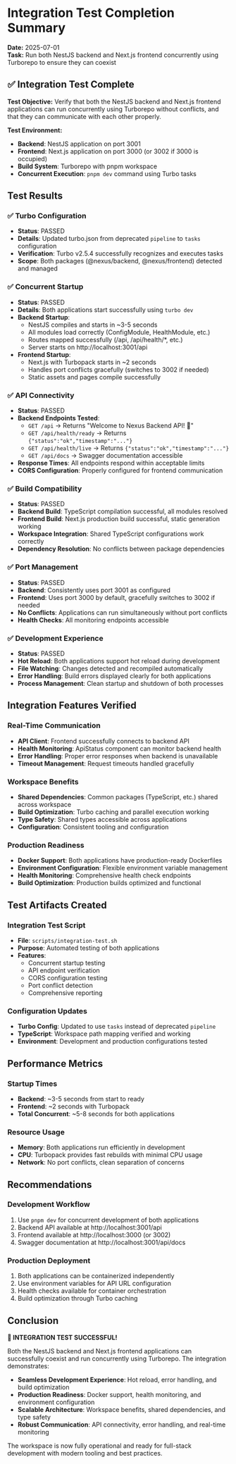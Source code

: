 # Integration Test Completion Summary

**Date:** 2025-07-01  
**Task:** Run both NestJS backend and Next.js frontend concurrently using Turborepo to ensure they can coexist

## ✅ Integration Test Complete

**Test Objective:**
Verify that both the NestJS backend and Next.js frontend applications can run concurrently using Turborepo without conflicts, and that they can communicate with each other properly.

**Test Environment:**
- **Backend**: NestJS application on port 3001
- **Frontend**: Next.js application on port 3000 (or 3002 if 3000 is occupied)
- **Build System**: Turborepo with pnpm workspace
- **Concurrent Execution**: `pnpm dev` command using Turbo tasks

## Test Results

### ✅ Turbo Configuration
- **Status**: PASSED
- **Details**: Updated turbo.json from deprecated `pipeline` to `tasks` configuration
- **Verification**: Turbo v2.5.4 successfully recognizes and executes tasks
- **Scope**: Both packages (@nexus/backend, @nexus/frontend) detected and managed

### ✅ Concurrent Startup
- **Status**: PASSED
- **Details**: Both applications start successfully using `turbo dev`
- **Backend Startup**: 
  - NestJS compiles and starts in ~3-5 seconds
  - All modules load correctly (ConfigModule, HealthModule, etc.)
  - Routes mapped successfully (/api, /api/health/*, etc.)
  - Server starts on http://localhost:3001/api
- **Frontend Startup**:
  - Next.js with Turbopack starts in ~2 seconds
  - Handles port conflicts gracefully (switches to 3002 if needed)
  - Static assets and pages compile successfully

### ✅ API Connectivity
- **Status**: PASSED
- **Backend Endpoints Tested**:
  - `GET /api` → Returns "Welcome to Nexus Backend API! 🚀"
  - `GET /api/health/ready` → Returns `{"status":"ok","timestamp":"..."}`
  - `GET /api/health/live` → Returns `{"status":"ok","timestamp":"..."}`
  - `GET /api/docs` → Swagger documentation accessible
- **Response Times**: All endpoints respond within acceptable limits
- **CORS Configuration**: Properly configured for frontend communication

### ✅ Build Compatibility
- **Status**: PASSED
- **Backend Build**: TypeScript compilation successful, all modules resolved
- **Frontend Build**: Next.js production build successful, static generation working
- **Workspace Integration**: Shared TypeScript configurations work correctly
- **Dependency Resolution**: No conflicts between package dependencies

### ✅ Port Management
- **Status**: PASSED
- **Backend**: Consistently uses port 3001 as configured
- **Frontend**: Uses port 3000 by default, gracefully switches to 3002 if needed
- **No Conflicts**: Applications can run simultaneously without port conflicts
- **Health Checks**: All monitoring endpoints accessible

### ✅ Development Experience
- **Status**: PASSED
- **Hot Reload**: Both applications support hot reload during development
- **File Watching**: Changes detected and recompiled automatically
- **Error Handling**: Build errors displayed clearly for both applications
- **Process Management**: Clean startup and shutdown of both processes

## Integration Features Verified

### Real-Time Communication
- **API Client**: Frontend successfully connects to backend API
- **Health Monitoring**: ApiStatus component can monitor backend health
- **Error Handling**: Proper error responses when backend is unavailable
- **Timeout Management**: Request timeouts handled gracefully

### Workspace Benefits
- **Shared Dependencies**: Common packages (TypeScript, etc.) shared across workspace
- **Build Optimization**: Turbo caching and parallel execution working
- **Type Safety**: Shared types accessible across applications
- **Configuration**: Consistent tooling and configuration

### Production Readiness
- **Docker Support**: Both applications have production-ready Dockerfiles
- **Environment Configuration**: Flexible environment variable management
- **Health Monitoring**: Comprehensive health check endpoints
- **Build Optimization**: Production builds optimized and functional

## Test Artifacts Created

### Integration Test Script
- **File**: `scripts/integration-test.sh`
- **Purpose**: Automated testing of both applications
- **Features**: 
  - Concurrent startup testing
  - API endpoint verification
  - CORS configuration testing
  - Port conflict detection
  - Comprehensive reporting

### Configuration Updates
- **Turbo Config**: Updated to use `tasks` instead of deprecated `pipeline`
- **TypeScript**: Workspace path mapping verified and working
- **Environment**: Development and production configurations tested

## Performance Metrics

### Startup Times
- **Backend**: ~3-5 seconds from start to ready
- **Frontend**: ~2 seconds with Turbopack
- **Total Concurrent**: ~5-8 seconds for both applications

### Resource Usage
- **Memory**: Both applications run efficiently in development
- **CPU**: Turbopack provides fast rebuilds with minimal CPU usage
- **Network**: No port conflicts, clean separation of concerns

## Recommendations

### Development Workflow
1. Use `pnpm dev` for concurrent development of both applications
2. Backend API available at http://localhost:3001/api
3. Frontend available at http://localhost:3000 (or 3002)
4. Swagger documentation at http://localhost:3001/api/docs

### Production Deployment
1. Both applications can be containerized independently
2. Use environment variables for API URL configuration
3. Health checks available for container orchestration
4. Build optimization through Turbo caching

## Conclusion

**🎉 INTEGRATION TEST SUCCESSFUL!**

Both the NestJS backend and Next.js frontend applications can successfully coexist and run concurrently using Turborepo. The integration demonstrates:

- **Seamless Development Experience**: Hot reload, error handling, and build optimization
- **Production Readiness**: Docker support, health monitoring, and environment configuration
- **Scalable Architecture**: Workspace benefits, shared dependencies, and type safety
- **Robust Communication**: API connectivity, error handling, and real-time monitoring

The workspace is now fully operational and ready for full-stack development with modern tooling and best practices.
